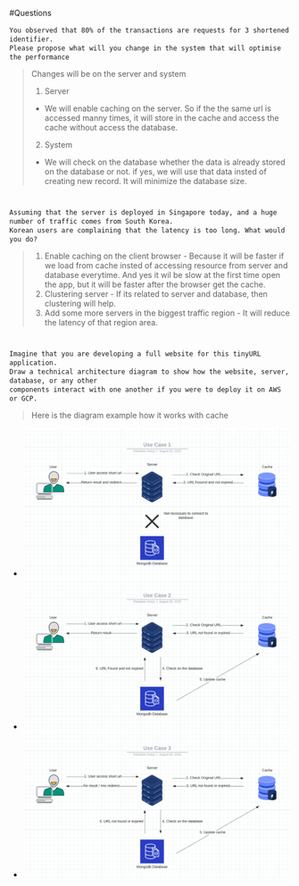 #Questions

	You observed that 80% of the transactions are requests for 3 shortened identifier. 
	Please propose what will you change in the system that will optimise the performance

>Changes will be on the server and system
>1. Server
>	- We will enable caching on the server. So if the the same url is accessed manny times, it will store in the cache and access the cache without access the database.
>2. System
>	- We will check on the database whether the data is already stored on the database or not. if yes, we will use that data insted of creating new record. It will minimize the database size.

#

	Assuming that the server is deployed in Singapore today, and a huge number of traffic comes from South Korea. 
	Korean users are complaining that the latency is too long. What would you do?

>1. Enable caching on the client browser
	- Because it will be faster if we load from cache insted of accessing resource from server and database everytime. And yes it wil be slow at the first time open the app, but it will be faster after the browser get the cache.
>2. Clustering server
	- If its related to server and database, then clustering will help.
>3. Add some more servers in the biggest traffic region
	- It will reduce the latency of that region area.

#

	Imagine that you are developing a full website for this tinyURL application. 
	Draw a technical architecture diagram to show how the website, server, database, or any other 
	components interact with one another if you were to deploy it on AWS or GCP.
	
>Here is the diagram example how it works with cache
- ![Use Case 1](https://github.com/kotopanjang/url_shortener/blob/master/resources/use%20case%201.png)
- ![Use Case 2](https://github.com/kotopanjang/url_shortener/blob/master/resources/use%20case%202.png)
- ![Use Case 3](https://github.com/kotopanjang/url_shortener/blob/master/resources/use%20case%203.png)

